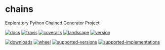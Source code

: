 # chains
Exploratory Python Chained Generator Project

[![docs](https://readthedocs.org/projects/chains/badge/?style=flat)](https://readthedocs.org/projects/chains)
[![travis](http://img.shields.io/travis/supercowpowers/chains/master.png?style=flat)](https://travis-ci.org/supercowpowers/chains)
[![coveralls](http://img.shields.io/coveralls/supercowpowers/chains/master.png?style=flat)](https://coveralls.io/r/supercowpowers/chains)
[![landscape](https://landscape.io/github/supercowpowers/chains/master/landscape.svg?style=flat)](https://landscape.io/github/supercowpowers/chains/master)
[![version](http://img.shields.io/pypi/v/chains.png?style=flat)](https://pypi.python.org/pypi/chains)

[![downloads](http://img.shields.io/pypi/dm/chains.png?style=flat)](https://pypi.python.org/pypi/chains)
[![wheel](https://pypip.in/wheel/chains/badge.png?style=flat)](https://pypi.python.org/pypi/chains)
[![supported-versions](https://pypip.in/py_versions/chains/badge.png?style=flat)](https://pypi.python.org/pypi/chains)
[![supported-implementations](https://pypip.in/implementation/chains/badge.png?style=flat)](https://pypi.python.org/pypi/chains)

